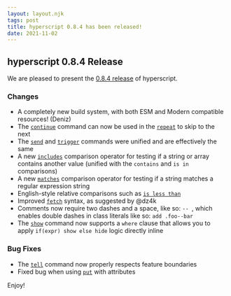 ```yaml
---
layout: layout.njk
tags: post
title: hyperscript 0.8.4 has been released!
date: 2021-11-02
---
```


## hyperscript 0.8.4 Release

We are pleased to present the
[0.8.4 release](https://unpkg.com/browse/hyperscript.org@0.8.4/)
of hyperscript.

### Changes

* A completely new build system, with both ESM and Modern compatible resources! (Deniz)
* The [`continue`](/commands/continue) command can now be used in the [`repeat`](/commands/repeat) to skip to the next
* The [`send`](/commands/send) and [`trigger`](/commands/trigger) commands were unified and are effectively the same
* A new [`includes`](/expressions/comparison-operator) comparison operator for testing if a string or array contains
  another value (unified with the `contains` and `is in` comparisons)
* A new [`matches`](/expressions/comparison-operator) comparison operator for testing if a string matches a regular
  expression string
* English-style relative comparisons such as [`is less than`](/expressions/comparison-operator)
* Improved [`fetch`](/commands/fetch) syntax, as suggested by @dz4k
* Comments now require two dashes and a space, like so: `-- `, which enables double dashes in class literals like so:
  `add .foo--bar`
* The [`show`](/commands/show) command now supports a `where` clause that allows you to apply `if(expr) show else hide`
  logic directly inline


### Bug Fixes

* The [`tell`](/commands/tell) command now properly respects feature boundaries
* Fixed bug when using [`put`](/commands/put) with attributes

Enjoy!
